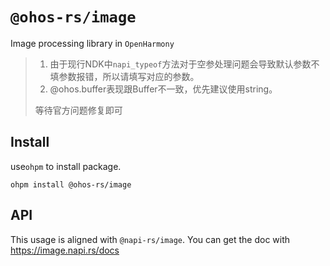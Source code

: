# `@ohos-rs/image`

Image processing library in `OpenHarmony`

> 1. 由于现行NDK中`napi_typeof`方法对于空参处理问题会导致默认参数不填参数报错，所以请填写对应的参数。
> 2. @ohos.buffer表现跟Buffer不一致，优先建议使用string。
>
> 等待官方问题修复即可

## Install

use`ohpm` to install package.

```shell
ohpm install @ohos-rs/image
```

## API

This usage is aligned with `@napi-rs/image`. You can get the doc with https://image.napi.rs/docs
